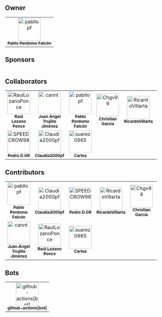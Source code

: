 ## Owner

<!-- readme: pabllopf -start -->
<table>
<tr>
    <td align="center">
        <a href="https://github.com/pabllopf">
            <img src="https://avatars.githubusercontent.com/u/48176121?v=4" width="75;" alt="pabllopf"/>
            <br />
            <sub><b>Pablo Perdomo Falcón</b></sub>
        </a>
    </td></tr>
</table>
<!-- readme: pabllopf -end -->

## Sponsors

<!-- readme: sponsors -start -->
<table>
</table>
<!-- readme: sponsors -end -->

## Collaborators

<!-- readme: collaborators -start -->
<table>
<tr>
    <td align="center">
        <a href="https://github.com/RaulLozanoPonce">
            <img src="https://avatars.githubusercontent.com/u/43152062?v=4" width="75;" alt="RaulLozanoPonce"/>
            <br />
            <sub><b>Raúl Lozano Ponce</b></sub>
        </a>
    </td>
    <td align="center">
        <a href="https://github.com/cannt">
            <img src="https://avatars.githubusercontent.com/u/45520663?v=4" width="75;" alt="cannt"/>
            <br />
            <sub><b>Juan Ángel Trujillo Jiménez</b></sub>
        </a>
    </td>
    <td align="center">
        <a href="https://github.com/pabllopf">
            <img src="https://avatars.githubusercontent.com/u/48176121?v=4" width="75;" alt="pabllopf"/>
            <br />
            <sub><b>Pablo Perdomo Falcón</b></sub>
        </a>
    </td>
    <td align="center">
        <a href="https://github.com/Chgv99">
            <img src="https://avatars.githubusercontent.com/u/55676590?v=4" width="75;" alt="Chgv99"/>
            <br />
            <sub><b>Christian García</b></sub>
        </a>
    </td>
    <td align="center">
        <a href="https://github.com/RicardoVillarta">
            <img src="https://avatars.githubusercontent.com/u/62963416?v=4" width="75;" alt="RicardoVillarta"/>
            <br />
            <sub><b>RicardoVillarta</b></sub>
        </a>
    </td>
    <td align="center">
        <a href="https://github.com/GabrielRT01">
            <img src="https://avatars.githubusercontent.com/u/75950686?v=4" width="75;" alt="GabrielRT01"/>
            <br />
            <sub><b>Gabriel</b></sub>
        </a>
    </td></tr>
<tr>
    <td align="center">
        <a href="https://github.com/SPEEDCROW98">
            <img src="https://avatars.githubusercontent.com/u/82670532?v=4" width="75;" alt="SPEEDCROW98"/>
            <br />
            <sub><b>Pedro D.GR</b></sub>
        </a>
    </td>
    <td align="center">
        <a href="https://github.com/Claudia2000pf">
            <img src="https://avatars.githubusercontent.com/u/82757764?v=4" width="75;" alt="Claudia2000pf"/>
            <br />
            <sub><b>Claudia2000pf</b></sub>
        </a>
    </td>
    <td align="center">
        <a href="https://github.com/suarez0965">
            <img src="https://avatars.githubusercontent.com/u/82760316?v=4" width="75;" alt="suarez0965"/>
            <br />
            <sub><b>Carlos</b></sub>
        </a>
    </td></tr>
</table>
<!-- readme: collaborators -end -->

## Contributors

<!-- readme: contributors -start -->
<table>
<tr>
    <td align="center">
        <a href="https://github.com/pabllopf">
            <img src="https://avatars.githubusercontent.com/u/48176121?v=4" width="75;" alt="pabllopf"/>
            <br />
            <sub><b>Pablo Perdomo Falcón</b></sub>
        </a>
    </td>
    <td align="center">
        <a href="https://github.com/Claudia2000pf">
            <img src="https://avatars.githubusercontent.com/u/82757764?v=4" width="75;" alt="Claudia2000pf"/>
            <br />
            <sub><b>Claudia2000pf</b></sub>
        </a>
    </td>
    <td align="center">
        <a href="https://github.com/SPEEDCROW98">
            <img src="https://avatars.githubusercontent.com/u/82670532?v=4" width="75;" alt="SPEEDCROW98"/>
            <br />
            <sub><b>Pedro D.GR</b></sub>
        </a>
    </td>
    <td align="center">
        <a href="https://github.com/RicardoVillarta">
            <img src="https://avatars.githubusercontent.com/u/62963416?v=4" width="75;" alt="RicardoVillarta"/>
            <br />
            <sub><b>RicardoVillarta</b></sub>
        </a>
    </td>
    <td align="center">
        <a href="https://github.com/Chgv99">
            <img src="https://avatars.githubusercontent.com/u/55676590?v=4" width="75;" alt="Chgv99"/>
            <br />
            <sub><b>Christian García</b></sub>
        </a>
    </td>
    <td align="center">
        <a href="https://github.com/GabrielRT01">
            <img src="https://avatars.githubusercontent.com/u/75950686?v=4" width="75;" alt="GabrielRT01"/>
            <br />
            <sub><b>Gabriel</b></sub>
        </a>
    </td></tr>
<tr>
    <td align="center">
        <a href="https://github.com/cannt">
            <img src="https://avatars.githubusercontent.com/u/45520663?v=4" width="75;" alt="cannt"/>
            <br />
            <sub><b>Juan Ángel Trujillo Jiménez</b></sub>
        </a>
    </td>
    <td align="center">
        <a href="https://github.com/RaulLozanoPonce">
            <img src="https://avatars.githubusercontent.com/u/43152062?v=4" width="75;" alt="RaulLozanoPonce"/>
            <br />
            <sub><b>Raúl Lozano Ponce</b></sub>
        </a>
    </td>
    <td align="center">
        <a href="https://github.com/suarez0965">
            <img src="https://avatars.githubusercontent.com/u/82760316?v=4" width="75;" alt="suarez0965"/>
            <br />
            <sub><b>Carlos</b></sub>
        </a>
    </td></tr>
</table>
<!-- readme: contributors -end -->

## Bots

<!-- readme: bots -start -->
<table>
<tr>
    <td align="center">
        <a href="https://github.com/github-actions[bot]">
            <img src="https://avatars.githubusercontent.com/in/15368?v=4" width="75;" alt="github-actions[bot]"/>
            <br />
            <sub><b>github-actions[bot]</b></sub>
        </a>
    </td></tr>
</table>
<!-- readme: bots -end -->


